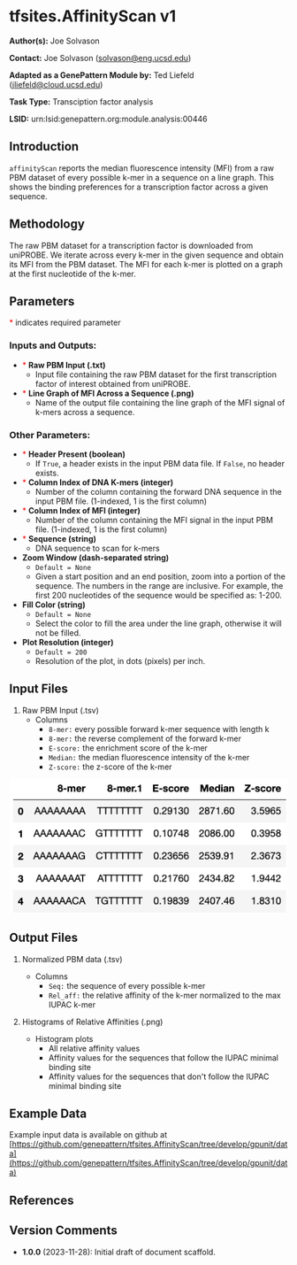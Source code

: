 # tfsites.AffinityScan v1

**Author(s):** Joe Solvason  

**Contact:** Joe Solvason (solvason@eng.ucsd.edu)

**Adapted as a GenePattern Module by:** Ted Liefeld (jliefeld@cloud.ucsd.edu)

**Task Type:** Transciption factor analysis

**LSID:**  urn:lsid:genepattern.org:module.analysis:00446


## Introduction

`affinityScan` reports the median fluorescence intensity (MFI) from a raw PBM dataset of every possible k-mer in a sequence on a line graph. This shows the binding preferences for a transcription factor across a given sequence. 

## Methodology

The raw PBM dataset for a transcription factor is downloaded from uniPROBE. We iterate across every k-mer in the given sequence and obtain its MFI from the PBM dataset. The MFI for each k-mer is plotted on a graph at the first nucleotide of the k-mer. 

## Parameters

<span style="color: red;">*</span> indicates required parameter

### Inputs and Outputs: 

- <span style="color: red;">*</span> **Raw PBM Input (.txt)**
    - Input file containing the raw PBM dataset for the first transcription factor of interest obtained from uniPROBE. 
- <span style="color: red;">*</span> **Line Graph of MFI Across a Sequence (.png)**
    -  Name of the output file containing the line graph of the MFI signal of k-mers across a sequence. 
 
### Other Parameters:

- <span style="color: red;">*</span> **Header Present (boolean)**
    - If `True`, a header exists in the input PBM data file. If `False`, no header exists.
- <span style="color: red;">*</span> **Column Index of DNA K-mers (integer)**
    - Number of the column containing the forward DNA sequence in the input PBM file. (1-indexed, 1 is the first column)
- <span style="color: red;">*</span> **Column Index of MFI (integer)**
    - Number of the column containing the MFI signal in the input PBM file. (1-indexed, 1 is the first column)
- <span style="color: red;">*</span> **Sequence (string)**
    - DNA sequence to scan for k-mers
- **Zoom Window (dash-separated string)**
    - `Default = None`
    - Given a start position and an end position, zoom into a portion of the sequence. The numbers in the range are inclusive. For example, the first 200 nucleotides of the sequence would be specified as: 1-200.
- **Fill Color (string)**
    - `Default = None`
    - Select the color to fill the area under the line graph, otherwise it will not be filled.
- **Plot Resolution (integer)**
    - `Default = 200`
    - Resolution of the plot, in dots (pixels) per inch.


## Input Files

1.  Raw PBM Input (.tsv)
    - Columns
        - `8-mer:` every possible forward k-mer sequence with length k
        - `8-mer:` the reverse complement of the forward k-mer
        - `E-score:` the enrichment score of the k-mer
        - `Median:` the median fluorescence intensity of the k-mer
        - `Z-score:` the z-score of the k-mer 

   <img src="./01-input.png"/> 
       
## Output Files

1. Normalized PBM data (.tsv)
   - Columns
       - `Seq:` the sequence of every possible k-mer
       - `Rel_aff:` the relative affinity of the k-mer normalized to the max IUPAC k-mer

2. Histograms of Relative Affinities (.png) 
    - Histogram plots
        - All relative affinity values
        - Affinity values for the sequences that follow the IUPAC minimal binding site
        - Affinity values for the sequences that don't follow the IUPAC minimal binding site

    
  
## Example Data

Example input data is available on github at [https://github.com/genepattern/tfsites.AffinityScan/tree/develop/gpunit/data](https://github.com/genepattern/tfsites.AffinityScan/tree/develop/gpunit/data)
    
## References

    
## Version Comments

- **1.0.0** (2023-11-28): Initial draft of document scaffold.

